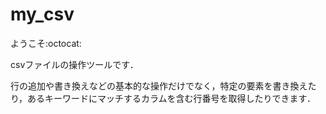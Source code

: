 # my_csv
ようこそ:octocat:

csvファイルの操作ツールです．

行の追加や書き換えなどの基本的な操作だけでなく，特定の要素を書き換えたり，あるキーワードにマッチするカラムを含む行番号を取得したりできます．
